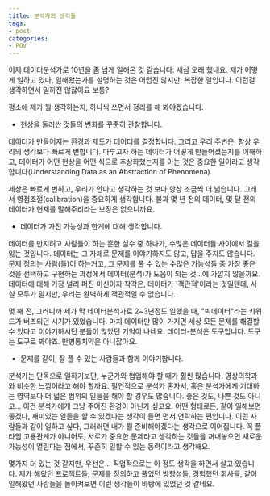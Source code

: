 ```yaml
---
title: 분석가의 생각들
tags:
- post
categories:
- POV
---
```


이제 데이터분석가로 10년을 좀 넘게 일해온 것 같습니다. 새삼 오래 했네요.  제가 어떻게 일하고 있나, 일해왔는가를 설명하는 것은 어렵진 않지만, 복잡한 일입니다. 이런걸 생각하면서 일하진 않잖아요 보통? 

평소에 제가 뭘 생각하는지, 하나씩 쓰면서 정리를 해 봐야겠습니다.

- 현상을 둘러싼 것들의 변화를 꾸준히 관찰합니다.

 데이터가 만들어지는 환경과 제도가 데이터를 결정합니다. 그리고 우리 주변은, 항상 우리의 생각보다 빠르게 변합니다. 다루고자 하는 데이터가 어떻게 만들어졌는지를 이해하고, 데이터가 어떤 현상을 어떤 식으로 추상화했는지를 아는 것은 중요한 일이라고 생각합니다(Understanding Data as an Abstraction of Phenomena). 
 
  세상은 빠르게 변하고, 우리가 안다고 생각하는 것 보다 항상 조금씩 더 넓습니다. 그래서 영점조절(calibration)을 중요하게 생각합니다. 불과 몇 년 전의 데이터, 몇 달 전의 데이터가 현재를 말해주리라는 보장은 없으니까요.

- 데이터가 가진 가능성과 한계에 대해 생각합니다.

 데이터를 만지려고 사람들이 하는 흔한 실수 중 하나가, 수많은 데이터들 사이에서 길을 잃는 것입니다. 데이터는 그 자체로 문제를 이야기하지도 않고, 답을 주지도 않습니다. 문제 정의는 사람(들)이 하는거고, 그 문제를 풀 수 있는 수많은 가능성들 중 가장 좋은 것을 선택하고 구현하는 과정에서 데이터(분석)가 도움이 되는 것...에 가깝지 않을까요. 데이터에 대해 가장 널리 퍼진 미신이자 착각은, 데이터가 '객관적'이라는 것일텐데, 사실 모두가 알지만, 우리는 완벽하게 객관적일 수 없습니다.
 
  몇 해 전, 그러니까 제가 막 데이터분석가로 2~3년정도 일했을 때, "빅데이터"라는 키워드가 버즈되던 시기가 있었습니다. 마치 데이터만 많이 가지면 세상 모든 문제를 해결할 수 있다고 이야기하시던 분들이 많았던 기억이 나네요. 데이터-분석은 도구입니다. 도구는 도구로 봐야죠. 만병통치약은 아니잖아요.

- 문제를 같이, 잘 풀 수 있는 사람들과 함께 이야기합니다.

분석가는 단독으로 일하기보단, 누군가와 협업해야 할 때가 훨씬 많습니다. 영상의학과와 비슷한 느낌이라고 해야 할까요. 필연적으로 분석가 혼자서, 혹은 분석가에게 기대하는 영역보다 더 넓은 범위의 일들을 해야 할 경우도 많습니다. 좋은 것도, 나쁜 것도 아니고... 이건 분석가에게 그냥 주어진 환경이 아닌가 싶고요. 어떤 형태로든, 같이 일해보면 좋겠다, 재미있는 일들을 할 수 있겠다는 생각이 들면 먼저 연락하는 편입니다. 이런 사람들과 같이 일하고 싶다, 그러러면 내가 뭘 준비해야겠다는 생각으로 이어집니다. 꼭 풀타임 고용관계가 아니어도, 서로가 중요한 문제라고 생각하는 것들을 꺼내놓으면 새로운 가능성이 열린다는 점에서, 꾸준히 일할 수 있는 동력이라고 생각해요.


몇가지 더 있는 것 같지만, 우선은... 직업적으로는 이 정도 생각을 하면서 살고 있습니다. 제가 해왔던 프로젝트들, 문제를 정의하고 풀었던 방향성들, 경험했던 회사들, 같이 일해왔던 사람들을 돌이켜보면 이런 생각들이 바탕에 있었던 것 같네요.
